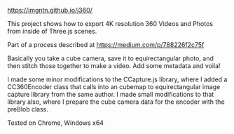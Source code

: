 https://imgntn.github.io/j360/

This project shows how to export 4K resolution 360 Videos and Photos from inside of Three.js scenes.

Part of a process described at https://medium.com/p/788226f2c75f

Basically you take a cube camera, save it to equirectangular photo, and then stitch those together to make a video.  Add some metadata and voila! 

I made some minor modifications to the CCapture.js library, where I added a CC360Encoder class that calls into an cubemap to equirectangular image capture library from the same author. I made small modifications to that library also, where I prepare the cube camera data for the encoder with the preBlob class.

Tested on Chrome, Windows x64

